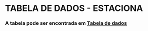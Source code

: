 # TABELA DE DADOS - ESTACIONA

### A tabela pode ser encontrada em [Tabela de dados](https://drive.google.com/open?id=1wyr_sFZ0AyqciscpmG4qH-GHCdzUoFPeD8juoA5IZ3M) 